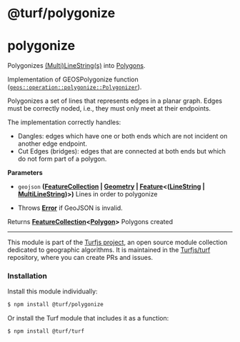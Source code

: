 # @turf/polygonize

# polygonize

Polygonizes [(Multi)LineString(s)](http://geojson.org/geojson-spec.html#linestring) into [Polygons](Polygons).

Implementation of GEOSPolygonize function ([`geos::operation::polygonize::Polygonizer`](https://geos.osgeo.org/doxygen/classgeos_1_1operation_1_1polygonize_1_1Polygonizer.html)).

Polygonizes a set of lines that represents edges in a planar graph. Edges must be correctly
noded, i.e., they must only meet at their endpoints.

The implementation correctly handles:

-   Dangles: edges which have one or both ends which are not incident on another edge endpoint.
-   Cut Edges (bridges): edges that are connected at both ends but which do not form part of a polygon.

**Parameters**

-   `geojson` **([FeatureCollection](http://geojson.org/geojson-spec.html#feature-collection-objects) \| [Geometry](http://geojson.org/geojson-spec.html#geometry) \| [Feature](http://geojson.org/geojson-spec.html#feature-objects)&lt;([LineString](http://geojson.org/geojson-spec.html#linestring) \| [MultiLineString](http://geojson.org/geojson-spec.html#multilinestring))>)** Lines in order to polygonize


-   Throws **[Error](https://developer.mozilla.org/en-US/docs/Web/JavaScript/Reference/Global_Objects/Error)** if GeoJSON is invalid.

Returns **[FeatureCollection](http://geojson.org/geojson-spec.html#feature-collection-objects)&lt;[Polygon](http://geojson.org/geojson-spec.html#polygon)>** Polygons created

<!-- This file is automatically generated. Please don't edit it directly:
if you find an error, edit the source file (likely index.js), and re-run
./scripts/generate-readmes in the turf project. -->

---

This module is part of the [Turfjs project](http://turfjs.org/), an open source
module collection dedicated to geographic algorithms. It is maintained in the
[Turfjs/turf](https://github.com/Turfjs/turf) repository, where you can create
PRs and issues.

### Installation

Install this module individually:

```sh
$ npm install @turf/polygonize
```

Or install the Turf module that includes it as a function:

```sh
$ npm install @turf/turf
```
